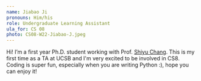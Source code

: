 ```yaml
---
name: Jiabao Ji
pronouns: Him/his 
role: Undergraduate Learning Assistant
ula_for: CS 08
photo: CS08-W22-Jiabao-J.jpeg
---
```


Hi! I’m a first year Ph.D. student working with Prof. [Shiyu Chang](https://code-terminator.github.io). This is my first time as a TA at UCSB and I'm very excited to be involved in CS8. Coding is super fun, especially when you are writing Python :), hope you can enjoy it! 
